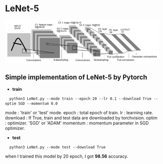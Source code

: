LeNet-5
=======
![Architecture](./images/LeNet-5_Architecture.JPG)
## __Simple implementation of LeNet-5 by Pytorch__


* __train__

```
  python3 LeNet.py --mode train --epoch 20 --lr 0.1 --download True --optim SGD --momentum 0.0
```

mode : 'train' or 'test' mode.
epoch : total epoch of train.
lr : learning rate.
download : If True, train and test data are downloaded by torchvision.
optim : optimizer. 'SGD' or 'ADAM'
momentum : momentum parameter in SGD optimizer.

* __test__

```
  python3 LeNet.py --mode test --download True
```
when I trained this model by 20 epoch, I got __98.56__ accuracy.
